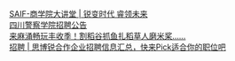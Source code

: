   
[SAIF-商学院大讲堂 | 锐变时代 睿领未来](http://www.dianyue.me/archives/363/rcq5jw5tvflmsxvh/)  
[四川警察学院招聘公告](http://www.dianyue.me/archives/408/zfk9jxw14v3ypz6f/)  
[来麻涌畅玩丰收季！割稻谷抓鱼扎稻草人磨米桨……](http://www.dianyue.me/archives/898/ydk460yoyjew1x1i/)  
[招聘 | 思博锐合作企业招聘信息汇总，快来Pick适合你的职位吧](http://www.dianyue.me/archives/096/0251embcum8jd902/)